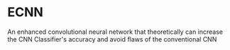 # ECNN
An enhanced convolutional neural network that theoretically can increase the CNN Classifier's accuracy and avoid flaws of the conventional CNN 
